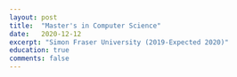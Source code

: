 ```yaml
---
layout: post
title:  "Master's in Computer Science"
date:   2020-12-12
excerpt: "Simon Fraser University (2019-Expected 2020)"
education: true
comments: false
---
```


